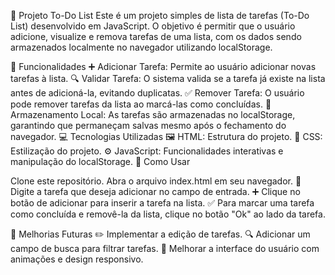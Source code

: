 📝 Projeto To-Do List
Este é um projeto simples de lista de tarefas (To-Do List) desenvolvido em JavaScript. O objetivo é permitir que o usuário adicione, visualize e remova tarefas de uma lista, com os dados sendo armazenados localmente no navegador utilizando localStorage.

🎯 Funcionalidades
➕ Adicionar Tarefa: Permite ao usuário adicionar novas tarefas à lista.
🔍 Validar Tarefa: O sistema valida se a tarefa já existe na lista antes de adicioná-la, evitando duplicatas.
✅ Remover Tarefa: O usuário pode remover tarefas da lista ao marcá-las como concluídas.
💾 Armazenamento Local: As tarefas são armazenadas no localStorage, garantindo que permaneçam salvas mesmo após o fechamento do navegador.
💻 Tecnologias Utilizadas
🖼️ HTML: Estrutura do projeto.
🎨 CSS: Estilização do projeto.
⚙️ JavaScript: Funcionalidades interativas e manipulação do localStorage.
🚀 Como Usar

Clone este repositório.
Abra o arquivo index.html em seu navegador.
📝 Digite a tarefa que deseja adicionar no campo de entrada.
➕ Clique no botão de adicionar para inserir a tarefa na lista.
✅ Para marcar uma tarefa como concluída e removê-la da lista, clique no botão "Ok" ao lado da tarefa.

🚧 Melhorias Futuras
✏️ Implementar a edição de tarefas.
🔍 Adicionar um campo de busca para filtrar tarefas.
💅 Melhorar a interface do usuário com animações e design responsivo.
